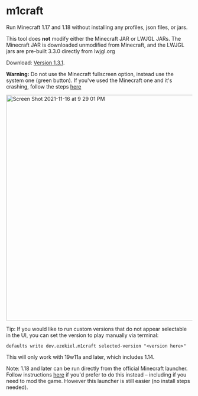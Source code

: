 # m1craft

Run Minecraft 1.17 and 1.18 without installing any profiles, json files, or jars.

This tool does **not** modify either the Minecraft JAR or LWJGL JARs. The Minecraft JAR is downloaded unmodified from Minecraft, and the LWJGL jars are pre-built 3.3.0 directly from lwjgl.org

Download: [Version 1.3.1](https://f001.backblazeb2.com/file/minecraft-jar-command/appcast/M1Craft%20UI%201.3.1.zip).

**Warning:** Do not use the Minecraft fullscreen option, instead use the system one (green button). If you've used the Minecraft one and it's crashing, follow the steps [here](https://github.com/ezfe/m1craft/issues/5#issuecomment-972287174)

<img width="612" alt="Screen Shot 2021-11-16 at 9 29 01 PM" src="https://user-images.githubusercontent.com/1449259/142104275-2a26e5c8-8ef0-4bf1-a3a2-dd5938650b52.png">

Tip: If you would like to run custom versions that do not appear selectable in the UI, you can set the version to play manually via terminal:
```
defaults write dev.ezekiel.m1craft selected-version "<version here>"
```
This will only work with 19w11a and later, which includes 1.14.

Note: 1.18 and later can be run directly from the official Minecraft launcher. Follow instructions [here](https://gist.github.com/ezfe/8bc43a65e16b79c955f81b4d7fa4ae6a) if you'd prefer to do this instead – including if you need to mod the game. However this launcher is still easier (no install steps needed).
